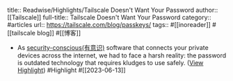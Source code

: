 title:: Readwise/Highlights/Tailscale Doesn't Want Your Password
author:: [[Tailscale]]
full-title:: Tailscale Doesn't Want Your Password
category:: #articles
url:: https://tailscale.com/blog/passkeys/
tags:: #[[inoreader]] #[[tailscale blog]] #[[博客]]

- As [security-conscious(有意识)](https://tailscale.com/security) software that connects your private devices across the internet, we had to face a harsh reality: the password is outdated technology that requires kludges to use safely. ([View Highlight](https://read.readwise.io/read/01h2sp41e5g9xxhscvn7c8368a)) #Highlight #[[2023-06-13]]